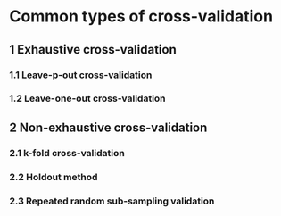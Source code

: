 # Common types of cross-validation
## 1	Exhaustive cross-validation
### 1.1	Leave-p-out cross-validation
### 1.2	Leave-one-out cross-validation
## 2	Non-exhaustive cross-validation
### 2.1	**k-fold cross-validation**
### 2.2	Holdout method
### 2.3	Repeated random sub-sampling validation
